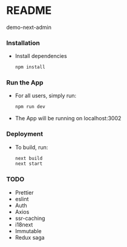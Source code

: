 # README

demo-next-admin

### Installation

- Install dependencies

  ```Bash
  npm install
  ```

### Run the App

- For all users, simply run:

  ```Bash
  npm run dev
  ```

- The App will be running on localhost:3002

### Deployment

- To build, run:

  ```Bash
  next build
  next start
  ```

### TODO

- Prettier
- eslint
- Auth
- Axios
- ssr-caching
- i18next
- Immutable
- Redux saga
